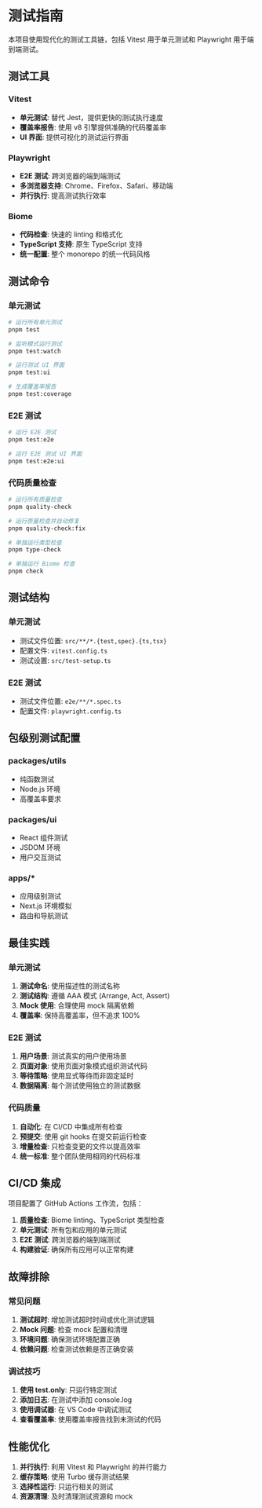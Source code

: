 # 测试指南

本项目使用现代化的测试工具链，包括 Vitest 用于单元测试和 Playwright 用于端到端测试。

## 测试工具

### Vitest
- **单元测试**: 替代 Jest，提供更快的测试执行速度
- **覆盖率报告**: 使用 v8 引擎提供准确的代码覆盖率
- **UI 界面**: 提供可视化的测试运行界面

### Playwright
- **E2E 测试**: 跨浏览器的端到端测试
- **多浏览器支持**: Chrome、Firefox、Safari、移动端
- **并行执行**: 提高测试执行效率

### Biome
- **代码检查**: 快速的 linting 和格式化
- **TypeScript 支持**: 原生 TypeScript 支持
- **统一配置**: 整个 monorepo 的统一代码风格

## 测试命令

### 单元测试
```bash
# 运行所有单元测试
pnpm test

# 监听模式运行测试
pnpm test:watch

# 运行测试 UI 界面
pnpm test:ui

# 生成覆盖率报告
pnpm test:coverage
```

### E2E 测试
```bash
# 运行 E2E 测试
pnpm test:e2e

# 运行 E2E 测试 UI 界面
pnpm test:e2e:ui
```

### 代码质量检查
```bash
# 运行所有质量检查
pnpm quality-check

# 运行质量检查并自动修复
pnpm quality-check:fix

# 单独运行类型检查
pnpm type-check

# 单独运行 Biome 检查
pnpm check
```

## 测试结构

### 单元测试
- 测试文件位置: `src/**/*.{test,spec}.{ts,tsx}`
- 配置文件: `vitest.config.ts`
- 测试设置: `src/test-setup.ts`

### E2E 测试
- 测试文件位置: `e2e/**/*.spec.ts`
- 配置文件: `playwright.config.ts`

## 包级别测试配置

### packages/utils
- 纯函数测试
- Node.js 环境
- 高覆盖率要求

### packages/ui
- React 组件测试
- JSDOM 环境
- 用户交互测试

### apps/*
- 应用级别测试
- Next.js 环境模拟
- 路由和导航测试

## 最佳实践

### 单元测试
1. **测试命名**: 使用描述性的测试名称
2. **测试结构**: 遵循 AAA 模式 (Arrange, Act, Assert)
3. **Mock 使用**: 合理使用 mock 隔离依赖
4. **覆盖率**: 保持高覆盖率，但不追求 100%

### E2E 测试
1. **用户场景**: 测试真实的用户使用场景
2. **页面对象**: 使用页面对象模式组织测试代码
3. **等待策略**: 使用显式等待而非固定延时
4. **数据隔离**: 每个测试使用独立的测试数据

### 代码质量
1. **自动化**: 在 CI/CD 中集成所有检查
2. **预提交**: 使用 git hooks 在提交前运行检查
3. **增量检查**: 只检查变更的文件以提高效率
4. **统一标准**: 整个团队使用相同的代码标准

## CI/CD 集成

项目配置了 GitHub Actions 工作流，包括：

1. **质量检查**: Biome linting、TypeScript 类型检查
2. **单元测试**: 所有包和应用的单元测试
3. **E2E 测试**: 跨浏览器的端到端测试
4. **构建验证**: 确保所有应用可以正常构建

## 故障排除

### 常见问题

1. **测试超时**: 增加测试超时时间或优化测试逻辑
2. **Mock 问题**: 检查 mock 配置和清理
3. **环境问题**: 确保测试环境配置正确
4. **依赖问题**: 检查测试依赖是否正确安装

### 调试技巧

1. **使用 test.only**: 只运行特定测试
2. **添加日志**: 在测试中添加 console.log
3. **使用调试器**: 在 VS Code 中调试测试
4. **查看覆盖率**: 使用覆盖率报告找到未测试的代码

## 性能优化

1. **并行执行**: 利用 Vitest 和 Playwright 的并行能力
2. **缓存策略**: 使用 Turbo 缓存测试结果
3. **选择性运行**: 只运行相关的测试
4. **资源清理**: 及时清理测试资源和 mock
